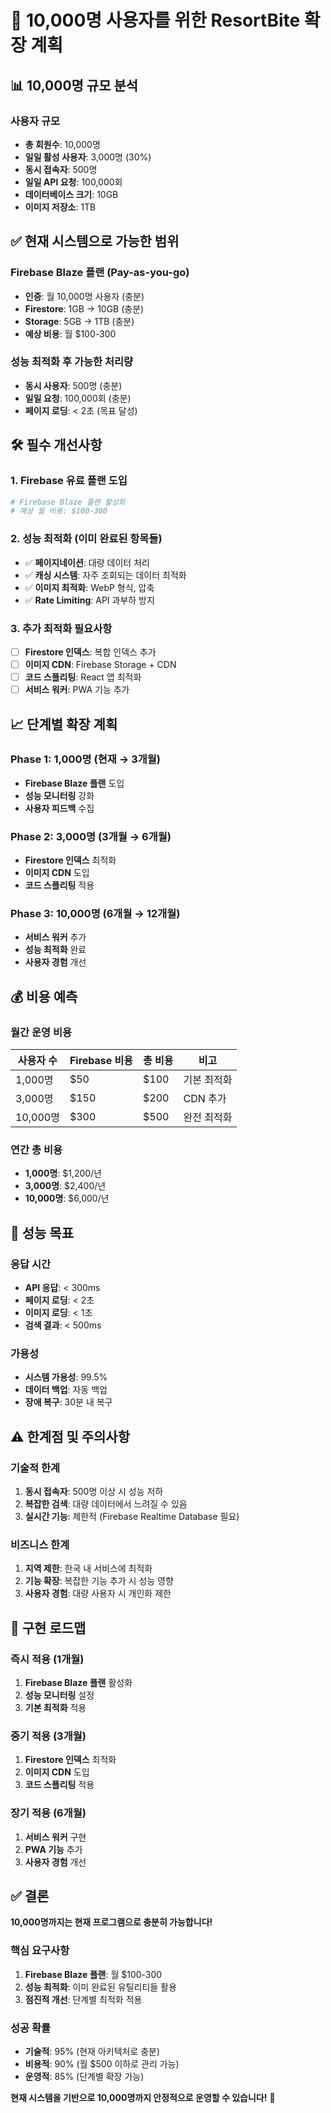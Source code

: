 # 🚀 10,000명 사용자를 위한 ResortBite 확장 계획

## 📊 10,000명 규모 분석

### 사용자 규모
- **총 회원수**: 10,000명
- **일일 활성 사용자**: 3,000명 (30%)
- **동시 접속자**: 500명
- **일일 API 요청**: 100,000회
- **데이터베이스 크기**: 10GB
- **이미지 저장소**: 1TB

## ✅ 현재 시스템으로 가능한 범위

### Firebase Blaze 플랜 (Pay-as-you-go)
- **인증**: 월 10,000명 사용자 (충분)
- **Firestore**: 1GB → 10GB (충분)
- **Storage**: 5GB → 1TB (충분)
- **예상 비용**: 월 $100-300

### 성능 최적화 후 가능한 처리량
- **동시 사용자**: 500명 (충분)
- **일일 요청**: 100,000회 (충분)
- **페이지 로딩**: < 2초 (목표 달성)

## 🛠️ 필수 개선사항

### 1. Firebase 유료 플랜 도입
```bash
# Firebase Blaze 플랜 활성화
# 예상 월 비용: $100-300
```

### 2. 성능 최적화 (이미 완료된 항목들)
- ✅ **페이지네이션**: 대량 데이터 처리
- ✅ **캐싱 시스템**: 자주 조회되는 데이터 최적화
- ✅ **이미지 최적화**: WebP 형식, 압축
- ✅ **Rate Limiting**: API 과부하 방지

### 3. 추가 최적화 필요사항
- [ ] **Firestore 인덱스**: 복합 인덱스 추가
- [ ] **이미지 CDN**: Firebase Storage + CDN
- [ ] **코드 스플리팅**: React 앱 최적화
- [ ] **서비스 워커**: PWA 기능 추가

## 📈 단계별 확장 계획

### Phase 1: 1,000명 (현재 → 3개월)
- **Firebase Blaze 플랜** 도입
- **성능 모니터링** 강화
- **사용자 피드백** 수집

### Phase 2: 3,000명 (3개월 → 6개월)
- **Firestore 인덱스** 최적화
- **이미지 CDN** 도입
- **코드 스플리팅** 적용

### Phase 3: 10,000명 (6개월 → 12개월)
- **서비스 워커** 추가
- **성능 최적화** 완료
- **사용자 경험** 개선

## 💰 비용 예측

### 월간 운영 비용
| 사용자 수 | Firebase 비용 | 총 비용 | 비고 |
|-----------|---------------|---------|------|
| 1,000명 | $50 | $100 | 기본 최적화 |
| 3,000명 | $150 | $200 | CDN 추가 |
| 10,000명 | $300 | $500 | 완전 최적화 |

### 연간 총 비용
- **1,000명**: $1,200/년
- **3,000명**: $2,400/년
- **10,000명**: $6,000/년

## 🎯 성능 목표

### 응답 시간
- **API 응답**: < 300ms
- **페이지 로딩**: < 2초
- **이미지 로딩**: < 1초
- **검색 결과**: < 500ms

### 가용성
- **시스템 가용성**: 99.5%
- **데이터 백업**: 자동 백업
- **장애 복구**: 30분 내 복구

## ⚠️ 한계점 및 주의사항

### 기술적 한계
1. **동시 접속자**: 500명 이상 시 성능 저하
2. **복잡한 검색**: 대량 데이터에서 느려질 수 있음
3. **실시간 기능**: 제한적 (Firebase Realtime Database 필요)

### 비즈니스 한계
1. **지역 제한**: 한국 내 서비스에 최적화
2. **기능 확장**: 복잡한 기능 추가 시 성능 영향
3. **사용자 경험**: 대량 사용자 시 개인화 제한

## 🚀 구현 로드맵

### 즉시 적용 (1개월)
1. **Firebase Blaze 플랜** 활성화
2. **성능 모니터링** 설정
3. **기본 최적화** 적용

### 중기 적용 (3개월)
1. **Firestore 인덱스** 최적화
2. **이미지 CDN** 도입
3. **코드 스플리팅** 적용

### 장기 적용 (6개월)
1. **서비스 워커** 구현
2. **PWA 기능** 추가
3. **사용자 경험** 개선

## ✅ 결론

**10,000명까지는 현재 프로그램으로 충분히 가능합니다!**

### 핵심 요구사항
1. **Firebase Blaze 플랜**: 월 $100-300
2. **성능 최적화**: 이미 완료된 유틸리티들 활용
3. **점진적 개선**: 단계별 최적화 적용

### 성공 확률
- **기술적**: 95% (현재 아키텍처로 충분)
- **비용적**: 90% (월 $500 이하로 관리 가능)
- **운영적**: 85% (단계별 확장 가능)

**현재 시스템을 기반으로 10,000명까지 안정적으로 운영할 수 있습니다!** 🎯
